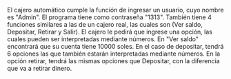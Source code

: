 El cajero automático cumple la función de ingresar un usuario, cuyo nombre es "Admin". El programa tiene como contraseña "1313". También tiene 4 funciones similares a las de un cajero real, las cuales son (Ver saldo, Depositar, Retirar y Salir). El cajero le pedirá que ingrese una opción, las cuales pueden ser interpretadas mediante números. En "Ver saldo" encontrará que su cuenta tiene 10000 soles. En el caso de depositar, tendrá 6 opciones las que también estarán interpretadas mediante números. En la opción retirar, tendrá las mismas opciones que Depositar, con la diferencia que va a retirar dinero. 

